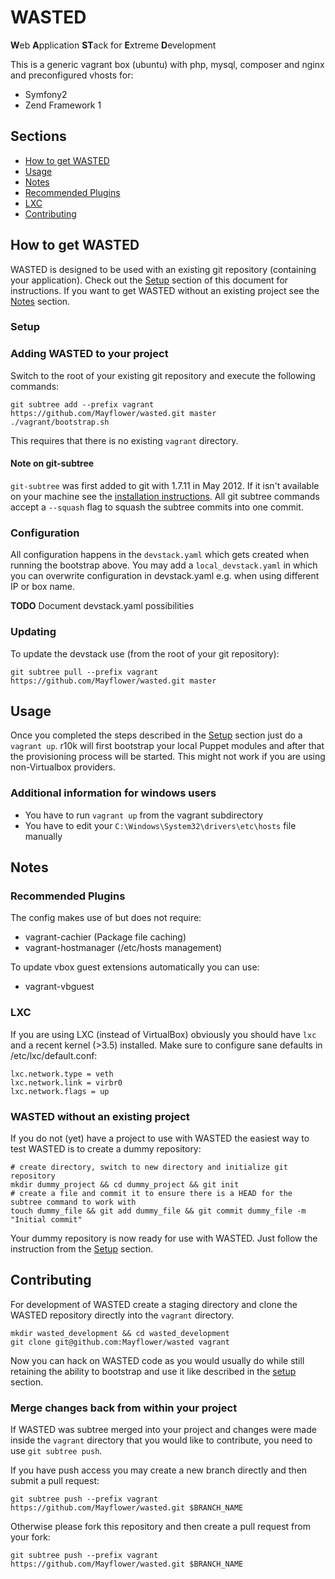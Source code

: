 # WASTED
**W**​eb
**A**​pplication
**ST**​ack for
**E**​xtreme
**D**​evelopment

This is a generic vagrant box (ubuntu) with php, mysql, composer and nginx and preconfigured vhosts for:
 - Symfony2
 - Zend Framework 1


## Sections
* [How to get WASTED](#how-to-get-wasted)
* [Usage](#usage)
* [Notes](#notes)
 * [Recommended Plugins](#recommended-plugins)
 * [LXC](#lxc)
* [Contributing](#contributing)

## How to get WASTED
WASTED is designed to be used with an existing git repository (containing your application).
Check out the [Setup](#setup) section of this document for instructions. If you want to get WASTED without an existing project see the [Notes](#notes) section.

### Setup
### Adding WASTED to your project
Switch to the root of your existing git repository and execute the following commands:
```
git subtree add --prefix vagrant https://github.com/Mayflower/wasted.git master
./vagrant/bootstrap.sh
```
This requires that there is no existing `vagrant` directory.

#### Note on git-subtree
`git-subtree` was first added to git with 1.7.11 in May 2012. If it isn't available on your machine see
the [installation instructions](https://github.com/git/git/blob/master/contrib/subtree/INSTALL).
All git subtree commands accept a `--squash` flag to squash the subtree commits into one commit.

### Configuration
All configuration happens in the `devstack.yaml` which gets created when running the bootstrap above.
You may add a `local_devstack.yaml` in which you can overwrite configuration in devstack.yaml e.g. when using
different IP or box name.

**TODO** Document devstack.yaml possibilities

### Updating
To update the devstack use (from the root of your git repository):
```
git subtree pull --prefix vagrant https://github.com/Mayflower/wasted.git master
```

## Usage
Once you completed the steps described in the [Setup](#setup) section just do a `vagrant up`.
r10k will first bootstrap your local Puppet modules and after that the provisioning process will be started.
This might not work if you are using non-Virtualbox providers.

### Additional information for windows users
 * You have to run `vagrant up` from the vagrant subdirectory
 * You have to edit your `C:\Windows\System32\drivers\etc\hosts` file manually

## Notes
### Recommended Plugins
The config makes use of but does not require:
 - vagrant-cachier (Package file caching)
 - vagrant-hostmanager (/etc/hosts management)

To update vbox guest extensions automatically you can use:
 - vagrant-vbguest

### LXC
If you are using LXC (instead of VirtualBox) obviously you should have `lxc` and a recent kernel (>3.5) installed.
Make sure to configure sane defaults in /etc/lxc/default.conf:

    lxc.network.type = veth
    lxc.network.link = virbr0
    lxc.network.flags = up

### WASTED without an existing project
If you do not (yet) have a project to use with WASTED the easiest way to test WASTED is to create a dummy repository:
```
# create directory, switch to new directory and initialize git repository
mkdir dummy_project && cd dummy_project && git init
# create a file and commit it to ensure there is a HEAD for the subtree command to work with
touch dummy_file && git add dummy_file && git commit dummy_file -m "Initial commit"
```
Your dummy repository is now ready for use with WASTED. Just follow the instruction from the [Setup](#setup) section.

## Contributing
For development of WASTED create a staging directory and clone the WASTED repository directly into the `vagrant` directory.
```
mkdir wasted_development && cd wasted_development
git clone git@github.com:Mayflower/wasted vagrant
```
Now you can hack on WASTED code as you would usually do while still retaining the ability to bootstrap and use it like described in the [setup](#setup) section.

### Merge changes back from within your project
If WASTED was subtree merged into your project and changes were made inside the `vagrant` directory that you would like to contribute, you need to use `git subtree push`.

If you have push access you may create a new branch directly and then submit a pull request:
```
git subtree push --prefix vagrant https://github.com/Mayflower/wasted.git $BRANCH_NAME
```

Otherwise please fork this repository and then create a pull request from your fork:
```
git subtree push --prefix vagrant https://github.com/Mayflower/wasted.git $BRANCH_NAME
```

